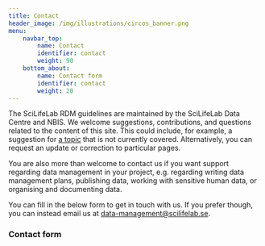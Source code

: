 ```yaml
---
title: Contact
header_image: /img/illustrations/circos_banner.png
menu:
    navbar_top:
        name: Contact
        identifier: contact
        weight: 90
    bottom_about:
        name: Contact form
        identifier: contact
        weight: 20
---
```


The SciLifeLab RDM guidelines are maintained by the SciLifeLab Data Centre and NBIS. We welcome suggestions, contributions, and questions related to the content of this site. This could include, for example, a suggestion for [a topic](/topics/) that is not currently covered. Alternatively, you can request an update or correction to particular pages.

You are also more than welcome to contact us if you want support regarding data management in your project, e.g. regarding writing data management plans, publishing data, working with sensitive human data, or organising and documenting data.

You can fill in the below form to get in touch with us. If you prefer though, you can instead email us at [data-management@scilifelab.se](mailto:data-management@scilifelab.se).

### Contact form
